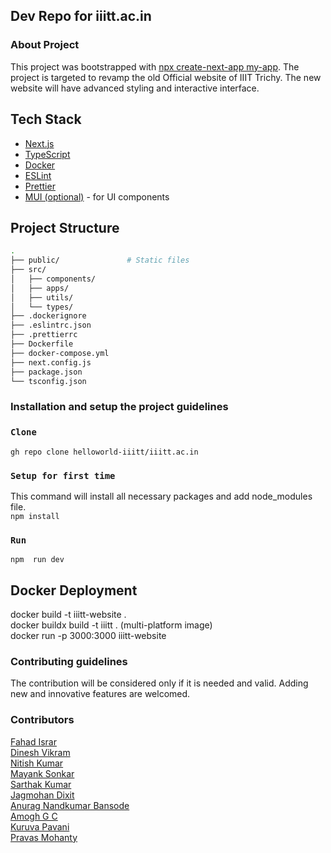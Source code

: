 ## Dev Repo for iiitt.ac.in

### About Project

This project was bootstrapped with [npx create-next-app my-app](https://github.com/facebook/create-react-app).
The project is targeted to revamp the old Official website of IIIT Trichy. The new website will have
advanced styling and interactive interface.

## Tech Stack

- [Next.js](https://nextjs.org/)
- [TypeScript](https://www.typescriptlang.org/)
- [Docker](https://www.docker.com/)
- [ESLint](https://eslint.org/)
- [Prettier](https://prettier.io/)
- [MUI (optional)](https://mui.com/) - for UI components

## Project Structure

```bash
.
├── public/               # Static files
├── src/
│   ├── components/
│   ├── apps/
│   ├── utils/
│   └── types/
├── .dockerignore
├── .eslintrc.json
├── .prettierrc
├── Dockerfile
├── docker-compose.yml
├── next.config.js
├── package.json
└── tsconfig.json
```

### Installation and setup the project guidelines

### `Clone`

`gh repo clone helloworld-iiitt/iiitt.ac.in`

### `Setup for first time`

This command will install all necessary packages and add node_modules file.<br>
`npm install`

### `Run`

`npm  run dev ` <br>

## Docker Deployment

docker build -t iiitt-website . <br>
docker buildx build -t iiitt . (multi-platform image) <br>
docker run -p 3000:3000 iiitt-website<br>

### Contributing guidelines

The contribution will be considered only if it is needed and valid.
Adding new and innovative features are welcomed.

### Contributors<br>

[Fahad Israr](https://github.com/fahad-israr) <br>
[Dinesh Vikram](https://github.com/dinskid) <br>
[Nitish Kumar](https://github.com/thisisnitish) <br>
[Mayank Sonkar](https://github.com/mayank2021) <br>
[Sarthak Kumar](https://github.com/sarthak503) <br>
[Jagmohan Dixit](https://github.com/Jagmohan-Dixit) <br>
[Anurag Nandkumar Bansode](https://github.com/Anurag-Bansode)<br>
[Amogh G C](https://github.com/Amogh-GC)<br>
[Kuruva Pavani](https://github.com/kuruvapavani)<br>
[Pravas Mohanty](https://github.com/PravasMohanty) <br>

<!-- ## Available Scripts

In the project directory, you can run:

### `yarn start`

Runs the app in the development mode.<br />
Open [http://localhost:3000](http://localhost:3000) view it in the browser.

The page will reload if you make edits.<br />
You will also see any lint errors in the console.

### `yarn test`

Launches the test runner in the interactive watch mode.<br />
See the section about [running tests](https://facebook.github.io/create-react-app/docs/running-tests) for more information.

### `yarn build`

Builds the app for production the `build` folder.<br />
It correctly bundles React in production mode and optimizes the build for the best performance.

The build is minified and the filenames include the hashes.<br />
Your app is ready be deployed!

See the section about [deployment](https://facebook.github.io/create-react-app/docs/deployment) for more information.

### `yarn eject`

**Note: this is a one-way operation. Once you `eject`, you can’t go back!**

If you aren’t satisfied with the build tool and configuration choices, you can `eject` at any time. This command will remove the single build dependency from your project.

Instead, it will copy all the configuration files and the transitive dependencies (webpack, Babel, ESLint, etc) right inyour project so you have full control over them. All of the commands except `eject` will still work, but they will point the copied scripts so you can tweak them. At this point you’re on your own.

You don’t have ever use `eject`. The curated feature set is suitable for small and middle deployments, and you shouldn’t feel obligated use this feature. However we understand that this tool wouldn’t be useful if you couldn’t customize it when you are ready for it.

## Learn More

You can learn more in the [Create React App documentation](https://facebook.github.io/create-react-app/docs/getting-started).

learn React, check out the [React documentation](https://reactjs.org/).

### Code Splitting

This section has moved here: https://facebook.github.io/create-react-app/docs/code-splitting

### Analyzing the Bundle Size

This section has moved here: https://facebook.github.io/create-react-app/docs/analyzing-the-bundle-size

### Making a Progressive Web App

This section has moved here: https://facebook.github.io/create-react-app/docs/making-a-progressive-web-app

### Advanced Configuration

This section has moved here: https://facebook.github.io/create-react-app/docs/advanced-configuration

### Deployment

This section has moved here: https://facebook.github.io/create-react-app/docs/deployment

### `yarn build` fails minify

This section has moved here: https://facebook.github.io/create-react-app/docs/troubleshooting#npm-run-build-fails-to-minify
 -->
